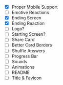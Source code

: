 - [x] Proper Mobile Support
- [ ] Emotive Reactions
- [x] Ending Screen
- [x] Ending Reaction
- [ ] Logo?
- [ ] Starting Screen?
- [ ] Share Card
- [ ] Better Card Borders
- [ ] Shuffle Answers
- [ ] Progress Bar
- [ ] Sounds
- [ ] Animations
- [ ] README
- [ ] Title & Favicon